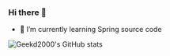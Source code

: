 ### Hi there 👋

<!--
**Geekd2000/Geekd2000** is a ✨ _special_ ✨ repository because its `README.md` (this file) appears on your GitHub profile.

Here are some ideas to get you started:
- 🔭 I’m currently working on ...

- 🤔 I’m looking for help with ...
- 💬 Ask me about ...
- 📫 How to reach me: ...
- 😄 Pronouns: ...
- ⚡ Fun fact: ...
-->
- 🌱 I’m currently learning Spring source code

![Geekd2000's GitHub stats](https://github-readme-stats.vercel.app/api?username=Geekd2000&show_icons=true&theme=transparent)
